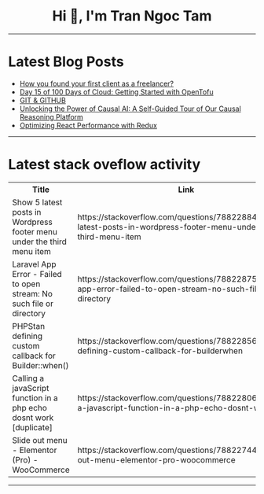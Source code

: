 <h1 align="center">Hi 👋, I'm Tran Ngoc Tam</h1>

---

# Latest Blog Posts 
<!-- BLOG-POST-LIST:START -->
- [How you found your first client as a freelancer?](https://dev.to/obceylan/how-you-found-your-first-client-as-a-freelancer-18nj)
- [Day 15 of 100 Days of Cloud: Getting Started with OpenTofu](https://dev.to/tutorialhelldev/day-15-of-100-days-of-cloud-getting-started-with-opentofu-1iem)
- [GIT &amp; GITHUB](https://dev.to/dev_frank/git-github-4lgc)
- [Unlocking the Power of Causal AI: A Self-Guided Tour of Our Causal Reasoning Platform](https://dev.to/causely/unlocking-the-power-of-causal-ai-a-self-guided-tour-of-our-causal-reasoning-platform-id7)
- [Optimizing React Performance with Redux](https://dev.to/ankansaha/optimizing-react-performance-with-redux-481p)
<!-- BLOG-POST-LIST:END -->

---

# Latest stack oveflow activity
<table>
  <tr><th>Title</th><th>Link</th></tr>
  <!-- STACKOVERFLOW:START --><tr><td>Show 5 latest posts in Wordpress footer menu under the third menu item</td><td>https://stackoverflow.com/questions/78822884/show-5-latest-posts-in-wordpress-footer-menu-under-the-third-menu-item</td></tr><tr><td>Laravel App Error - Failed to open stream: No such file or directory</td><td>https://stackoverflow.com/questions/78822875/laravel-app-error-failed-to-open-stream-no-such-file-or-directory</td></tr><tr><td>PHPStan defining custom callback for Builder::when&lpar;&rpar;</td><td>https://stackoverflow.com/questions/78822856/phpstan-defining-custom-callback-for-builderwhen</td></tr><tr><td>Calling a javaScript function in a php echo dosnt work [duplicate]</td><td>https://stackoverflow.com/questions/78822806/calling-a-javascript-function-in-a-php-echo-dosnt-work</td></tr><tr><td>Slide out menu - Elementor &lpar;Pro&rpar; - WooCommerce</td><td>https://stackoverflow.com/questions/78822744/slide-out-menu-elementor-pro-woocommerce</td></tr><!-- STACKOVERFLOW:END -->
</table>

---


